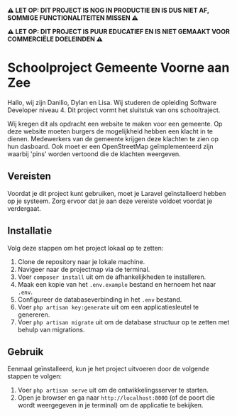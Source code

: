 **⚠️ LET OP: DIT PROJECT IS NOG IN PRODUCTIE EN IS DUS NIET AF, SOMMIGE FUNCTIONALITEITEN MISSEN ⚠️**

**⚠️ LET OP: DIT PROJECT IS PUUR EDUCATIEF EN IS NIET GEMAAKT VOOR COMMERCIËLE DOELEINDEN ⚠️**

# Schoolproject Gemeente Voorne aan Zee

Hallo, wij zijn Danilio, Dylan en Lisa. Wij studeren de opleiding Software Developer niveau 4. Dit project vormt het sluitstuk van ons schooltraject. 

Wij kregen dit als opdracht een website te maken voor een gemeente. Op deze website moeten burgers de mogelijkheid hebben een klacht in te dienen. Medewerkers van de gemeente krijgen deze klachten te zien op hun dasboard. Ook moet er een OpenStreetMap geïmplementeerd zijn waarbij 'pins' worden vertoond die de klachten weergeven.

## Vereisten

Voordat je dit project kunt gebruiken, moet je Laravel geïnstalleerd hebben op je systeem. Zorg ervoor dat je aan deze vereiste voldoet voordat je verdergaat.

## Installatie

Volg deze stappen om het project lokaal op te zetten:

1. Clone de repository naar je lokale machine.
2. Navigeer naar de projectmap via de terminal.
3. Voer `composer install` uit om de afhankelijkheden te installeren.
4. Maak een kopie van het `.env.example` bestand en hernoem het naar `.env`.
5. Configureer de databaseverbinding in het `.env` bestand.
6. Voer `php artisan key:generate` uit om een applicatiesleutel te genereren.
7. Voer `php artisan migrate` uit om de database structuur op te zetten met behulp van migrations.

## Gebruik

Eenmaal geïnstalleerd, kun je het project uitvoeren door de volgende stappen te volgen:

1. Voer `php artisan serve` uit om de ontwikkelingsserver te starten.
2. Open je browser en ga naar `http://localhost:8000` (of de poort die wordt weergegeven in je terminal) om de applicatie te bekijken.

